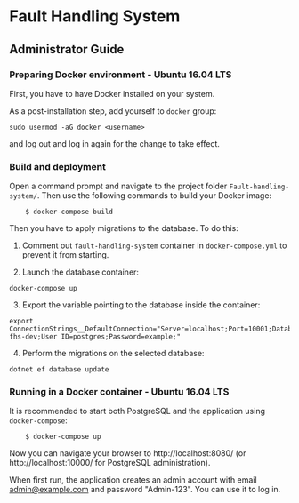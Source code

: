 # Fault Handling System

## Administrator Guide

### Preparing Docker environment - Ubuntu 16.04 LTS

First, you have to have Docker installed on your system.

As a post-installation step, add yourself to `docker` group:

`sudo usermod -aG docker <username>`

and log out and log in again for the change to take effect.

### Build and deployment

Open a command prompt and navigate to the project folder
`Fault-handling-system/`. Then use the following commands to build
your Docker image:
```
    $ docker-compose build
```

Then you have to apply migrations to the database. To do this:

1. Comment out `fault-handling-system` container in `docker-compose.yml`
to prevent it from starting.

2. Launch the database container:
```
docker-compose up
```

3. Export the variable pointing to the database inside the container:
```
export ConnectionStrings__DefaultConnection="Server=localhost;Port=10001;Database=Pwr-fhs-dev;User ID=postgres;Password=example;"
```

4. Perform the migrations on the selected database:
```
dotnet ef database update
```

### Running in a Docker container - Ubuntu 16.04 LTS

It is recommended to start both PostgreSQL
and the application using `docker-compose`:
```
    $ docker-compose up
```

Now you can navigate your browser to http://localhost:8080/
(or http://localhost:10000/ for PostgreSQL administration).

When first run, the application creates an admin account
with email admin@example.com and password "Admin-123".
You can use it to log in.
